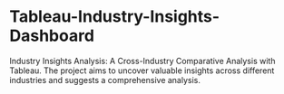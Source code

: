 # Tableau-Industry-Insights-Dashboard
Industry Insights Analysis: A Cross-Industry Comparative Analysis with Tableau. The project aims to uncover valuable insights across different industries and suggests a comprehensive analysis.
